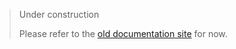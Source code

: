 > Under construction
>  
> Please refer to the [old documentation site](https://tmpe.viathinksoft.com/wiki/index.php?title=Junction_restrictions) for now.